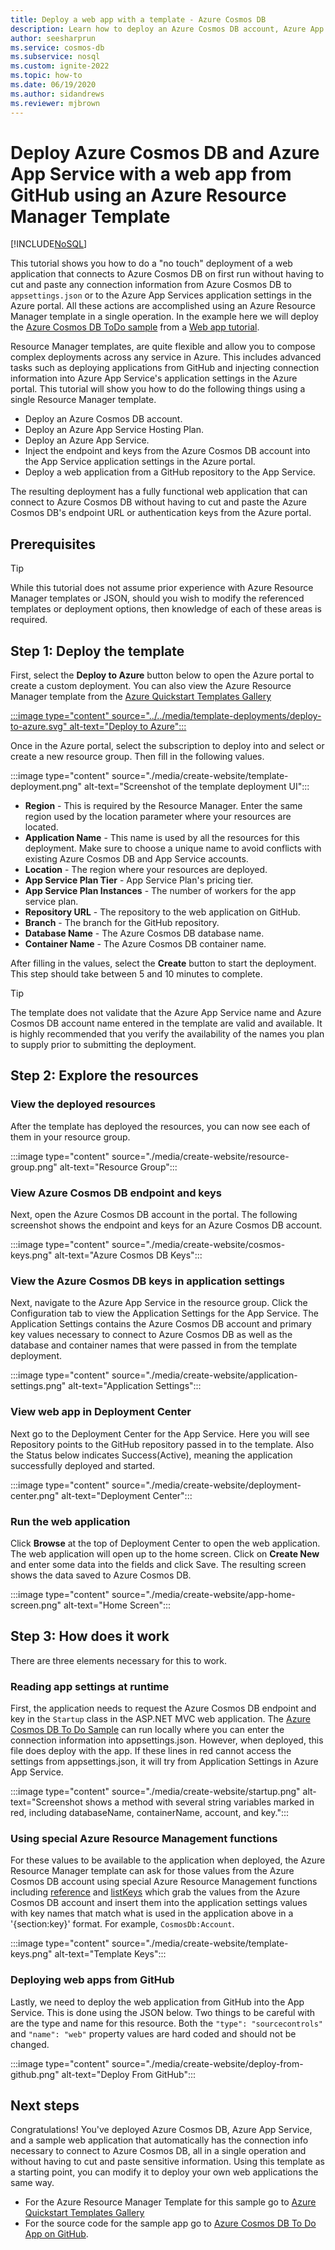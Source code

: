 ```yaml
---
title: Deploy a web app with a template - Azure Cosmos DB
description: Learn how to deploy an Azure Cosmos DB account, Azure App Service Web Apps, and a sample web application using an Azure Resource Manager template.
author: seesharprun
ms.service: cosmos-db
ms.subservice: nosql
ms.custom: ignite-2022
ms.topic: how-to
ms.date: 06/19/2020
ms.author: sidandrews
ms.reviewer: mjbrown
---
```

# Deploy Azure Cosmos DB and Azure App Service with a web app from GitHub using an Azure Resource Manager Template
[!INCLUDE[NoSQL](../includes/appliesto-nosql.md)]

This tutorial shows you how to do a "no touch" deployment of a web application that connects to Azure Cosmos DB on first run without having to cut and paste any connection information from Azure Cosmos DB to `appsettings.json` or to the Azure App Services application settings in the Azure portal. All these actions are accomplished using an Azure Resource Manager template in a single operation. In the example here we will deploy the [Azure Cosmos DB ToDo sample](https://github.com/Azure-Samples/cosmos-dotnet-core-todo-app) from a [Web app tutorial](tutorial-dotnet-web-app.md).

Resource Manager templates, are quite flexible and allow you to compose complex deployments across any service in Azure. This includes advanced tasks such as deploying applications from GitHub and injecting connection information into Azure App Service's application settings in the Azure portal. This tutorial will show you how to do the following things using a single Resource Manager template.

* Deploy an Azure Cosmos DB account.
* Deploy an Azure App Service Hosting Plan.
* Deploy an Azure App Service.
* Inject the endpoint and keys from the Azure Cosmos DB account into the App Service application settings in the Azure portal.
* Deploy a web application from a GitHub repository to the App Service.

The resulting deployment has a fully functional web application that can connect to Azure Cosmos DB without having to cut and paste the Azure Cosmos DB's endpoint URL or authentication keys from the Azure portal.

## Prerequisites

> [!TIP]
> While this tutorial does not assume prior experience with Azure Resource Manager templates or JSON, should you wish to modify the referenced templates or deployment options, then knowledge of each of these areas is required.

## Step 1: Deploy the template

First, select the **Deploy to Azure** button below to open the Azure portal to create a custom deployment. You can also view the Azure Resource Manager template from the [Azure Quickstart Templates Gallery](https://github.com/Azure/azure-quickstart-templates/tree/master/quickstarts/microsoft.documentdb/cosmosdb-webapp)

[:::image type="content" source="../../media/template-deployments/deploy-to-azure.svg" alt-text="Deploy to Azure":::](https://portal.azure.com/#create/Microsoft.Template/uri/https%3A%2F%2Fraw.githubusercontent.com%2FAzure%2Fazure-quickstart-templates%2Fmaster%2Fquickstarts%2Fmicrosoft.documentdb%2Fcosmosdb-webapp%2Fazuredeploy.json)

Once in the Azure portal, select the subscription to deploy into and select or create a new resource group. Then fill in the following values.

:::image type="content" source="./media/create-website/template-deployment.png" alt-text="Screenshot of the template deployment UI":::

* **Region** - This is required by the Resource Manager. Enter the same region used by the location parameter where your resources are located.
* **Application Name** - This name is used by all the resources for this deployment. Make sure to choose a unique name to avoid conflicts with existing Azure Cosmos DB and App Service accounts.
* **Location** - The region where your resources are deployed.
* **App Service Plan Tier** - App Service Plan's pricing tier.
* **App Service Plan Instances** - The number of workers for the app service plan.
* **Repository URL** - The repository to the web application on GitHub.
* **Branch** - The branch for the GitHub repository.
* **Database Name** - The Azure Cosmos DB database name.
* **Container Name** - The Azure Cosmos DB container name.

After filling in the values, select the **Create** button to start the deployment. This step should take between 5 and 10 minutes to complete.

> [!TIP]
> The template does not validate that the Azure App Service name and Azure Cosmos DB account name entered in the template are valid and available. It is highly recommended that you verify the availability of the names you plan to supply prior to submitting the deployment.


## Step 2: Explore the resources

### View the deployed resources

After the template has deployed the resources, you can now see each of them in your resource group.

:::image type="content" source="./media/create-website/resource-group.png" alt-text="Resource Group":::

### View Azure Cosmos DB endpoint and keys

Next, open the Azure Cosmos DB account in the portal. The following screenshot shows the endpoint and keys for an Azure Cosmos DB account.

:::image type="content" source="./media/create-website/cosmos-keys.png" alt-text="Azure Cosmos DB Keys":::

### View the Azure Cosmos DB keys in application settings

Next, navigate to the Azure App Service in the resource group. Click the Configuration tab to view the Application Settings for the App Service. The Application Settings contains the Azure Cosmos DB account and primary key values necessary to connect to Azure Cosmos DB as well as the database and container names that were passed in from the template deployment.

:::image type="content" source="./media/create-website/application-settings.png" alt-text="Application Settings":::

### View web app in Deployment Center

Next go to the Deployment Center for the App Service. Here you will see Repository points to the GitHub repository passed in to the template. Also the Status below indicates Success(Active), meaning the application successfully deployed and started.

:::image type="content" source="./media/create-website/deployment-center.png" alt-text="Deployment Center":::

### Run the web application

Click **Browse** at the top of Deployment Center to open the web application. The web application will open up to the home screen. Click on **Create New** and enter some data into the fields and click Save. The resulting screen shows the data saved to Azure Cosmos DB.

:::image type="content" source="./media/create-website/app-home-screen.png" alt-text="Home Screen":::

## Step 3: How does it work

There are three elements necessary for this to work.

### Reading app settings at runtime

First, the application needs to request the Azure Cosmos DB endpoint and key in the `Startup` class in the ASP.NET MVC web application. The [Azure Cosmos DB To Do Sample](https://github.com/Azure-Samples/cosmos-dotnet-core-todo-app) can run locally where you can enter the connection information into appsettings.json. However, when deployed, this file does deploy with the app. If these lines in red cannot access the settings from appsettings.json, it will try from Application Settings in Azure App Service.

:::image type="content" source="./media/create-website/startup.png" alt-text="Screenshot shows a method with several string variables marked in red, including databaseName, containerName, account, and key.":::

### Using special Azure Resource Management functions

For these values to be available to the application when deployed, the Azure Resource Manager template can ask for those values from the Azure Cosmos DB account using special Azure Resource Management functions including [reference](../../azure-resource-manager/templates/template-functions-resource.md#reference) and [listKeys](../../azure-resource-manager/templates/template-functions-resource.md#listkeys) which grab the values from the Azure Cosmos DB account and insert them into the application settings values with key names that match what is used in the application above in a '{section:key}' format. For example, `CosmosDb:Account`.

:::image type="content" source="./media/create-website/template-keys.png" alt-text="Template Keys":::

### Deploying web apps from GitHub

Lastly, we need to deploy the web application from GitHub into the App Service. This is done using the JSON below. Two things to be careful with are the type and name for this resource. Both the `"type": "sourcecontrols"` and `"name": "web"` property values are hard coded and should not be changed.

:::image type="content" source="./media/create-website/deploy-from-github.png" alt-text="Deploy From GitHub":::

## Next steps

Congratulations! You've deployed Azure Cosmos DB, Azure App Service, and a sample web application that automatically has the connection info necessary to connect to Azure Cosmos DB, all in a single operation and without having to cut and paste sensitive information. Using this template as a starting point, you can modify it to deploy your own web applications the same way.

* For the Azure Resource Manager Template for this sample go to [Azure Quickstart Templates Gallery](https://github.com/Azure/azure-quickstart-templates/tree/master/quickstarts/microsoft.documentdb/cosmosdb-webapp)
* For the source code for the sample app go to [Azure Cosmos DB To Do App on GitHub](https://github.com/Azure-Samples/cosmos-dotnet-core-todo-app).
